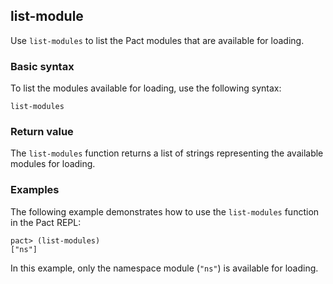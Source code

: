 ## list-module

Use `list-modules` to list the Pact modules that are available for loading.

### Basic syntax

To list the modules available for loading, use the following syntax:

```pact
list-modules
```

### Return value

The `list-modules` function returns a list of strings representing the available modules for loading.

### Examples

The following example demonstrates how to use the `list-modules` function in the Pact REPL:

```pact
pact> (list-modules)
["ns"]
```

In this example, only the namespace module (`"ns"`) is available for loading.
